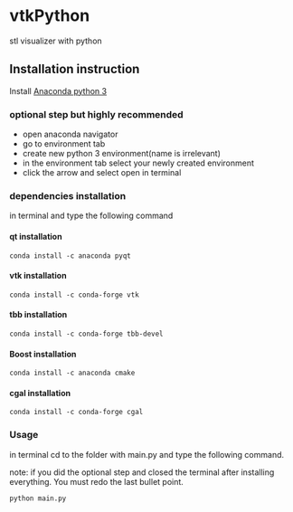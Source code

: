# vtkPython
stl visualizer with python
## Installation instruction

Install [Anaconda python 3](https://www.anaconda.com/download/)

### optional step but highly recommended
* open anaconda navigator
* go to environment tab
* create new python 3 environment(name is irrelevant)
* in the environment tab select your newly created environment
* click the arrow and select open in terminal

### dependencies installation
in terminal and type the following command

#### qt installation
```
conda install -c anaconda pyqt
```
#### vtk installation 
```
conda install -c conda-forge vtk
```
#### tbb installation 
```
conda install -c conda-forge tbb-devel
```
#### Boost installation
```
conda install -c anaconda cmake
```
#### cgal installation
```
conda install -c conda-forge cgal
```


### Usage
in terminal cd to the folder with main.py and type the following command.

note: if you did the optional step and closed the terminal after installing everything. You must redo the last bullet point.
```
python main.py
```





